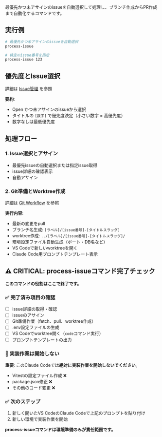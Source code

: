 最優先かつ未アサインのissueを自動選択して処理し、ブランチ作成からPR作成まで自動化するコマンドです。

## 実行例

```bash
# 最優先かつ未アサインのissueを自動選択
process-issue

# 特定のissue番号を指定
process-issue 123
```

## 優先度とIssue選択

詳細は [Issue管理](../docs/03_development/06_issue_management.md#優先度管理) を参照

**要約**:
- Open かつ未アサインのissueから選択
- タイトルの `[数字]` で優先度決定（小さい数字 = 高優先度）
- 数字なしは最低優先度

## 処理フロー

### 1. Issue選択とアサイン
- 最優先issueの自動選択または指定issue取得
- issue詳細の確認表示
- 自動アサイン

### 2. Git準備とWorktree作成

詳細は [Git Workflow](../docs/03_development/04_git_workflow.md#worktree-ワークフロー) を参照

**実行内容**:
- 最新の変更をpull
- ブランチ名生成: `[ラベル]/[issue番号]-[タイトルスラッグ]`
- worktree作成: `../[ラベル]/[issue番号]-[タイトルスラッグ]/`
- 環境設定ファイル自動生成（ポート・DB名など）
- VS Codeで新しいworktreeを開く
- Claude Code用プロンプトテンプレート表示

## ⚠️ CRITICAL: process-issueコマンド完了チェック

**このコマンドの役割はここで終了です。**

### ✅ 完了済み項目の確認
- [ ] issue詳細の取得・確認
- [ ] issueのアサイン
- [ ] Git準備作業（fetch、pull、worktree作成）
- [ ] .env設定ファイルの生成
- [ ] VS Codeでworktree開く（`code`コマンド実行）
- [ ] プロンプトテンプレートの出力

### 🚫 実装作業は開始しない
**重要**: このClaude Codeでは**絶対に実装作業を開始しないでください**。
- Vitestの設定ファイル作成 ❌
- package.json修正 ❌
- その他のコード変更 ❌

### ✅ 次のステップ
1. 新しく開いたVS CodeのClaude Codeで上記のプロンプトを貼り付け
2. 新しい環境で実装作業を開始

**process-issueコマンドは環境準備のみが責任範囲です。**
```
